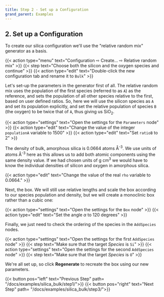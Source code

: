 ```yaml
---
title: Step 2 - Set up a Configuration
grand_parent: Examples
---
```


## 2. Set up a Configuration

To create our silica configuration we'll use the "relative random mix" generator as a basis.

{{< action type="menu" text="Configuration &#8680; Create... &#8680; Relative random mix" >}}
{{< step text="Choose both the silicon and the oxygen species and continue" >}}
{{< action type="edit" text="Double-click the new configuration tab and rename it to `Bulk`" >}}


Let's set-up the parameters in the generator first of all. The relative random mix uses the population of the first species (referred to as `A`) as the reference, and sets the population of all other species relative to the first, based on user defined ratios. So, here we will use the silicon species as `A` and set its population explicitly, and set the relative population of species `B` (the oxygen) to be twice that of `A`, thus giving us SiO<sub>2</sub>.

{{< action type="settings" text="Open the settings for the `Parameters` node" >}}
{{< action type="edit" text="Change the value of the integer `populationA` variable to 1500" >}}
{{< action type="edit" text="Set `ratioB` to 2" >}}


The density of bulk, amorphous silica is 0.0664 atoms &#8491;<sup>-3</sup>. We use units of atoms &#8491;<sup>-3</sup> here as this allows us to add both atomic components using the same density value. If we had chosen units of g cm<sup>3</sup> we would have to know the individual densities of silicon and oxygen in amorphous silica.

{{< action type="edit" text="Change the value of the real `rho` variable to 0.0664." >}}


Next, the box. We will still use relative lengths and scale the box according to our species population and density, but we will create a monoclinic box rather than a cubic one:

{{< action type="settings" text="Open the settings for the `Box` node" >}}
{{< action type="edit" text="Set the angle _&#945;_ to 120 degrees" >}}

Finally, we just need to check the ordering of the species in the `AddSpecies` nodes.

{{< action type="settings" text="Open the settings for the first `AddSpecies` node" >}}
{{< step text="Make sure that the target _Species_ is `Si`" >}}
{{< action type="settings" text="Open the settings for the second `AddSpecies` node" >}}
{{< step text="Make sure that the target _Species_ is `O`" >}}


We're all set up, so click **Regenerate** to recreate the box using our new parameters.

{{< button pos="left" text="Previous Step" path= "/docs/examples/silica_bulk/step1/">}}
{{< button pos="right" text="Next Step" path= "/docs/examples/silica_bulk/step3/">}}
